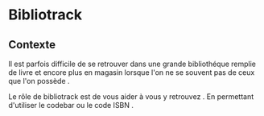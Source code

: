 # Bibliotrack


## Contexte  

Il est parfois difficile de se retrouver dans une grande bibliothéque remplie de livre et encore plus en magasin lorsque l'on ne se souvent pas de ceux que l'on possède .

Le rôle de bibliotrack est de vous aider à vous y retrouvez .
En permettant d'utiliser le codebar ou le code ISBN .

